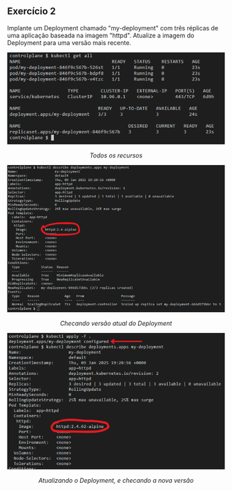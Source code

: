 ## Exercício 2

Implante um Deployment chamado "my-deployment" com três réplicas de uma aplicação baseada na imagem "httpd". Atualize a imagem do Deployment para uma versão mais recente.

<div align="center"><img src="../assets/image2.png"/>
    <p><i>Todos os recursos</i></p>
</div>
<div align="center"><img src="../assets/image2-1.png"/>
    <p><i>Checando versão atual do Deployment</i></p>
</div>
<div align="center"><img src="../assets/image2-2.png"/>
    <p><i>Atualizando o Deployment, e checando a nova versão</i></p>
</div>

